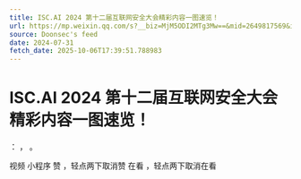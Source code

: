 ```yaml
---
title: ISC.AI 2024 第十二届互联网安全大会精彩内容一图速览！
url: https://mp.weixin.qq.com/s?__biz=MjM5ODI2MTg3Mw==&mid=2649817569&idx=1&sn=36bf380a0c188630ea8c0fb0baa1b3cb
source: Doonsec's feed
date: 2024-07-31
fetch_date: 2025-10-06T17:39:51.788983
---
```


# ISC.AI 2024 第十二届互联网安全大会精彩内容一图速览！

：
，
。

视频
小程序
赞
，轻点两下取消赞
在看
，轻点两下取消在看